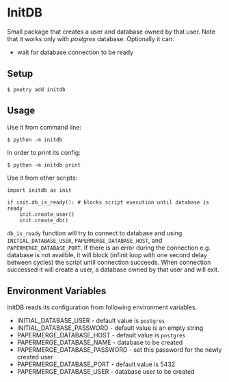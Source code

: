 # InitDB

Small package that creates a user and database owned by that user.
Note that it works only with *postgres* database.
Optionally it can:

* wait for database connection to be ready

## Setup

    $ poetry add initdb

## Usage

Use it from command line:

    $ python -m initdb

In order to print its config:

    $ python -m initdb print

Use it from other scripts:

    import initdb as init

    if init.db_is_ready(): # blocks script execution until database is ready
        init.create_user()
        init.create_db()

`db_is_ready` function will try to connect to database and using
`INITIAL_DATABASE_USER`, `PAPERMERGE_DATABASE_HOST`, and `PAPERMERGE_DATABASE_PORT`. If there is an
error during the connection e.g. database is not availble, it will block
(infinit loop with one second delay between cycles) the script until connection
succeeds. When connection successed it will create a user, a database owned by
that user and will exit.

## Environment Variables

InitDB reads its configuration from following environment variables.

* INITIAL_DATABASE_USER - default value is `postgres`
* INITIAL_DATABASE_PASSWORD - default value is an empty string
* PAPERMERGE_DATABASE_HOST - default value is `postgres`
* PAPERMERGE_DATABASE_NAME - database to be created
* PAPERMERGE_DATABASE_PASSWORD - set this password for the newly created user
* PAPERMERGE_DATABASE_PORT - default value is 5432
* PAPERMERGE_DATABASE_USER - database user to be created
